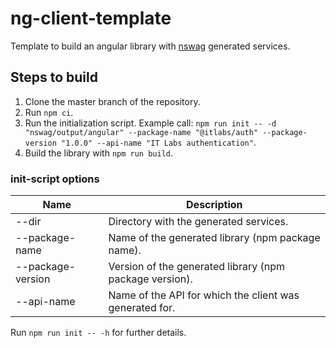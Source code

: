 # ng-client-template

Template to build an angular library with [nswag](https://github.com/RicoSuter/NSwag) generated services.

## Steps to build

1. Clone the master branch of the repository.
2. Run `npm ci`.
3. Run the initialization script. Example call: `npm run init -- -d "nswag/output/angular" --package-name "@itlabs/auth" --package-version "1.0.0" --api-name "IT Labs authentication"`.
4. Build the library with `npm run build`.

### init-script options

| Name              | Description                                             |
| ----------------- | ------------------------------------------------------- |
| --dir             | Directory with the generated services.                  |
| --package-name    | Name of the generated library (npm package name).       |
| --package-version | Version of the generated library (npm package version). |
| --api-name        | Name of the API for which the client was generated for. |

Run `npm run init -- -h` for further details.
